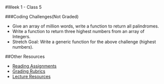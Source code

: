 #Week 1 - Class 5

###Coding Challenges(Not Graded)
* Give an array of million words, write a function to return all palindromes.
* Write a function to return three highest numbers from an array of Integers.
* Stretch Goal: Write a generic function for the above challenge (highest numbers).

##Other Resources
* [Reading Assignments](../../Resources/ra-grading-standard/)
* [Grading Rubrics](../../Resources/)
* [Lecture Resources](lecture/)
